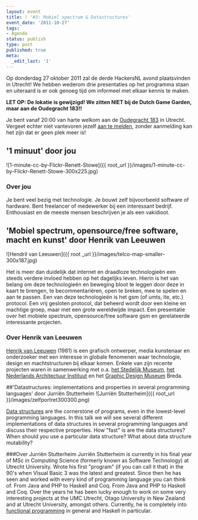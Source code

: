 ```yaml
---
layout: event
title: ! '#3: Mobiel spectrum & Datastructures'
event_date: '2011-10-27'
tags:
- Agenda
status: publish
type: post
published: true
meta:
  _edit_last: '1'
---
```


Op donderdag 27 oktober 2011 zal de derde HackersNL avond plaatsvinden in Utrecht! We hebben
wederom drie presentaties op het programma staan en uiteraard is er ook genoeg tijd om informeel met elkaar kennis te maken.

<strong>LET OP: De lokatie is gewijzigd! We zitten NIET bij de Dutch Game Garden, maar aan de Oudegracht 183!!</strong>

Je bent vanaf 20:00 van harte welkom aan de <a href="http://g.co/maps/zzqs3">Oudegracht 183</a> in Utrecht.
Vergeet echter niet vantevoren jezelf <a title="Reserveren" href="{{ root_url }}/aanmelden.html">aan te melden</a>,
zonder aanmelding kan het zijn dat er geen plek meer is!

## '1 minuut' door jou
![1-minute-cc-by-Flickr-Renett-Stowe]({{ root_url }}/images/1-minute-cc-by-Flickr-Renett-Stowe-300x225.jpg)

### Over jou
Je bent veel bezig met technologie. Je bouwt zelf bijvoorbeeld software of hardware. Bent freelancer of medewerker bij een interessant bedrijf. Enthousiast en de meeste mensen beschrijven je als een vakidioot.

## 'Mobiel spectrum, opensource/free software, macht en kunst' door Henrik van Leeuwen
![Hendril van Leeuwen]({{ root _url }}/images/telco-map-smaller-300x187.jpg)

Het is meer dan duidelijk dat internet en draadloze technologieën een steeds verdere invloed
hebben op het dagelijks leven. Hierin is het van belang om deze technologieën en beweging bloot te
leggen door deze in kaart te brengen, te becommentariëren, open te breken, mee te spelen en aan te
passen. Een van deze technologieën is het gsm (of umts, lte, etc.) protocol. Een vrij gesloten
protocol, dat beheerd wordt door een kleine en machtige groep, maar met een grote wereldwijde impact.
Een presentatie over het mobiele spectrum, opensource/free software gsm en gerelateerde interessante projecten.

### Over Henrik van Leeuwen

<a href="http://henrikvanleeuwen.nl/"> Henrik van Leeuwen</a> (1981) is een grafisch ontwerper,
media kunstenaar en onderzoeker met een interesse in globale fenomenen waar technologie, design en
machtstructuren bij elkaar komen. Enkele van zijn recente projecten waren in samenwerking met o.a.
<a href="http://www.stedelijk.nl/">het Stedelijk Museum</a>, <a href="http://www.nai.nl/">het Nederlands Architectuur Instituut</a>
en het <a href="http://www.graphicdesignmuseum.nl/">Graphic Design Museum</a> Breda.

##'Datastructures: implementations and properties in several programming languages' door Jurriën Stutterheim
![Jurriën Stutterheim]({{ root_url }}/images/zelfportret300300.png)

<a href="https://en.wikipedia.org/wiki/Data_structure">Data structures</a> are the cornerstone of
programs, even in the lowest-level programming languages. In this talk we will see several different
implementations of data structures in several programming languages and discuss their respective properties.
How "fast" is are the data structures? When should you use a particular data structure? What about
data structure mutability?

###Over Jurriën Stutterheim
Jurriën Stutterheim is currently in his final year of MSc in Computing Science (formerly known as
Software Technology) at Utrecht University. Wrote his first "program" (if you can call it that) in
the 90's when Visual Basic 3 was the latest and greatest. Since then he has seen and worked with
every kind of programming language you can think of. From Java and PHP to Haskell and Coq. From Java
and PHP to Haskell and Coq.
Over the years he has been lucky enough to work on some very interesting projects at the UMC Utrecht,
Otago University in New Zealand and at Utrecht University, amongst others. Currently, he is completely
into <a href="https://en.wikipedia.org/wiki/Functional_programming">functional programming</a> in
general and Haskell in particular.
